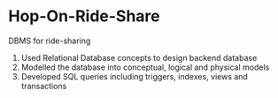 # Hop-On-Ride-Share
DBMS for ride-sharing
1.	Used Relational Database concepts to design backend database
2.	Modelled the database into conceptual, logical and physical models
3.	Developed SQL queries including triggers, indexes, views and transactions

